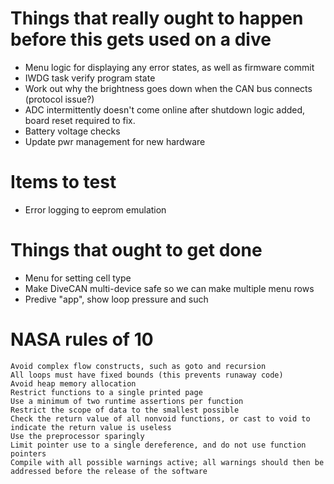 # Things that really ought to happen before this gets used on a dive
- Menu logic for displaying any error states, as well as firmware commit
- IWDG task verify program state
- Work out why the brightness goes down when the CAN bus connects (protocol issue?)
- ADC intermittently doesn't come online after shutdown logic added, board reset required to fix.
- Battery voltage checks
- Update pwr management for new hardware

# Items to test
- Error logging to eeprom emulation

# Things that ought to get done
- Menu for setting cell type
- Make DiveCAN multi-device safe so we can make multiple menu rows
- Predive "app", show loop pressure and such

# NASA rules of 10
    Avoid complex flow constructs, such as goto and recursion
    All loops must have fixed bounds (this prevents runaway code)
    Avoid heap memory allocation
    Restrict functions to a single printed page
    Use a minimum of two runtime assertions per function
    Restrict the scope of data to the smallest possible
    Check the return value of all nonvoid functions, or cast to void to indicate the return value is useless
    Use the preprocessor sparingly
    Limit pointer use to a single dereference, and do not use function pointers
    Compile with all possible warnings active; all warnings should then be addressed before the release of the software